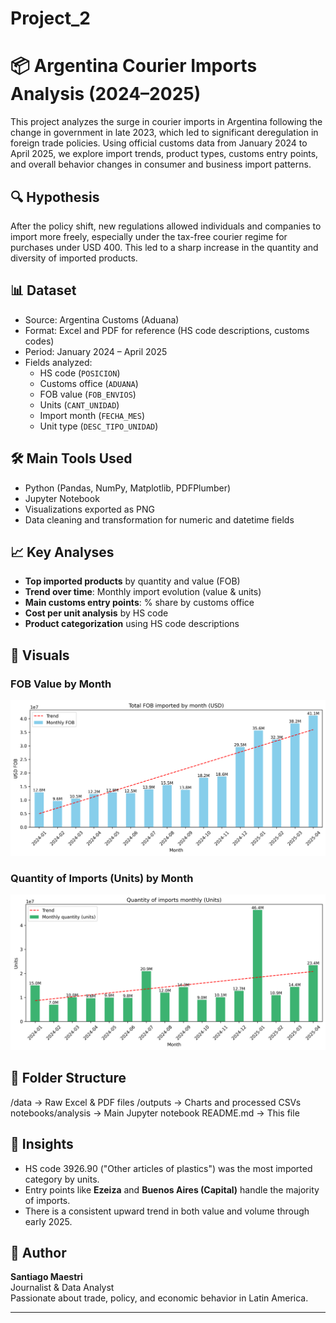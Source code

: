 # Project_2

# 📦 Argentina Courier Imports Analysis (2024–2025)

This project analyzes the surge in courier imports in Argentina following the change in government in late 2023, which led to significant deregulation in foreign trade policies. Using official customs data from January 2024 to April 2025, we explore import trends, product types, customs entry points, and overall behavior changes in consumer and business import patterns.

## 🔍 Hypothesis

After the policy shift, new regulations allowed individuals and companies to import more freely, especially under the tax-free courier regime for purchases under USD 400. This led to a sharp increase in the quantity and diversity of imported products.

## 📊 Dataset

- Source: Argentina Customs (Aduana)
- Format: Excel and PDF for reference (HS code descriptions, customs codes)
- Period: January 2024 – April 2025
- Fields analyzed:
  - HS code (`POSICION`)
  - Customs office (`ADUANA`)
  - FOB value (`FOB_ENVIOS`)
  - Units (`CANT_UNIDAD`)
  - Import month (`FECHA_MES`)
  - Unit type (`DESC_TIPO_UNIDAD`)

## 🛠️ Main Tools Used

- Python (Pandas, NumPy, Matplotlib, PDFPlumber)
- Jupyter Notebook
- Visualizations exported as PNG
- Data cleaning and transformation for numeric and datetime fields

## 📈 Key Analyses

- **Top imported products** by quantity and value (FOB)
- **Trend over time**: Monthly import evolution (value & units)
- **Main customs entry points**: % share by customs office
- **Cost per unit analysis** by HS code
- **Product categorization** using HS code descriptions

## 📎 Visuals

### FOB Value by Month  
![FOB by Month](fob_by_month.png)

### Quantity of Imports (Units) by Month  
![Quantity by Month](monthly_quantity_units.png)

## 📁 Folder Structure

/data → Raw Excel & PDF files
/outputs → Charts and processed CSVs
notebooks/analysis → Main Jupyter notebook
README.md → This file

## 🧠 Insights

- HS code 3926.90 ("Other articles of plastics") was the most imported category by units.
- Entry points like **Ezeiza** and **Buenos Aires (Capital)** handle the majority of imports.
- There is a consistent upward trend in both value and volume through early 2025.

## 📝 Author

**Santiago Maestri**  
Journalist & Data Analyst  
Passionate about trade, policy, and economic behavior in Latin America.

---


